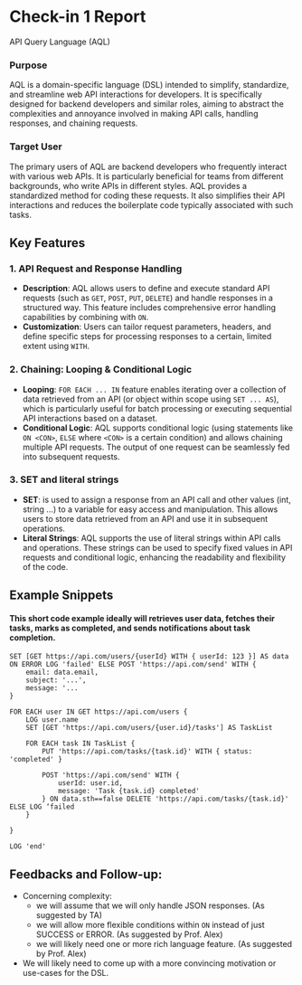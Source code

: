 # Check-in 1 Report

API Query Language (AQL)

### Purpose

AQL is a domain-specific language (DSL) intended to simplify, standardize, and streamline web API interactions for developers. It is specifically designed for backend developers and similar roles, aiming to abstract the complexities and annoyance involved in making API calls, handling responses, and chaining requests.

### Target User

The primary users of AQL are backend developers who frequently interact with various web APIs. It is particularly beneficial for teams from different backgrounds, who write APIs in different styles. AQL provides a standardized method for coding these requests. It also simplifies their API interactions and reduces the boilerplate code typically associated with such tasks.

## Key Features

### 1. API Request and Response Handling

- **Description**: AQL allows users to define and execute standard API requests (such as `GET`, `POST`, `PUT`, `DELETE`) and handle responses in a structured way. This feature includes comprehensive error handling capabilities by combining with `ON`.
- **Customization**: Users can tailor request parameters, headers, and define specific steps for processing responses to a certain, limited extent using `WITH`.

### 2. Chaining: Looping & Conditional Logic

- **Looping**: `FOR EACH ... IN` feature enables iterating over a collection of data retrieved from an API (or object within scope using `SET ... AS`), which is particularly useful for batch processing or executing sequential API interactions based on a dataset.
- **Conditional Logic**: AQL supports conditional logic (using statements like `ON <CON>`, `ELSE` where `<CON>` is a certain condition) and allows chaining multiple API requests. The output of one request can be seamlessly fed into subsequent requests.

### 3. SET and literal strings

- **SET**: is used to assign a response from an API call and other values (int, string ...) to a variable for easy access and manipulation. This allows users to store data retrieved from an API and use it in subsequent operations.
- **Literal Strings**: AQL supports the use of literal strings within API calls and operations. These strings can be used to specify fixed values in API requests and conditional logic, enhancing the readability and flexibility of the code.

## Example Snippets

#### This short code example ideally will retrieves user data, fetches their tasks, marks as completed, and sends notifications about task completion.

```aql
SET [GET https://api.com/users/{userId} WITH { userId: 123 }] AS data ON ERROR LOG 'failed' ELSE POST 'https://api.com/send' WITH {
    email: data.email,
    subject: '...',
    message: '...
}

FOR EACH user IN GET https://api.com/users {
    LOG user.name
    SET [GET 'https://api.com/users/{user.id}/tasks'] AS TaskList

    FOR EACH task IN TaskList {
        PUT 'https://api.com/tasks/{task.id}' WITH { status: 'completed' }

        POST 'https://api.com/send' WITH {
            userId: user.id,
            message: 'Task {task.id} completed'
        } ON data.sth==false DELETE 'https://api.com/tasks/{task.id}' ELSE LOG ‘failed
    }

}

LOG 'end'
```

## Feedbacks and Follow-up:

- Concerning complexity:
  - we will assume that we will only handle JSON responses. (As suggested by TA)
  - we will allow more flexible conditions within `ON` instead of just SUCCESS or ERROR. (As suggested by Prof. Alex)
  - we will likely need one or more rich language feature. (As suggested by Prof. Alex)
- We will likely need to come up with a more convincing motivation or use-cases for the DSL.
